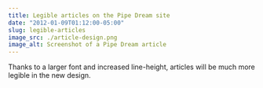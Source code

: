 ```yaml
---
title: Legible articles on the Pipe Dream site
date: "2012-01-09T01:12:00-05:00"
slug: legible-articles
image_src: ./article-design.png
image_alt: Screenshot of a Pipe Dream article
---
```


Thanks to a larger font and increased line-height, articles will be much more legible in the new design.
